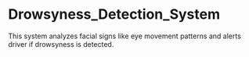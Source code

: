 # Drowsyness_Detection_System
This system analyzes facial signs like eye movement patterns and alerts driver if drowsyness is detected.
